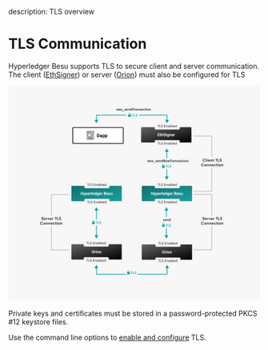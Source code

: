 description: TLS overview
<!--- END of page meta data -->

# TLS Communication

Hyperledger Besu supports TLS to secure client and server communication. The
client ([EthSigner](https://docs.ethsigner.pegasys.tech/en/latest/Concepts/TLS/))
or server ([Orion](https://docs.orion.pegasys.tech/en/latest/Concepts/TLS-Communication/)) must also be configured for TLS  

![Besu TLS](../images/Besu_TLS.png)

    
Private keys and certificates must be stored in a password-protected PKCS #12
keystore files.

Use the command line options to [enable and configure](../HowTo/Configure/Configure-TLS.md) TLS.